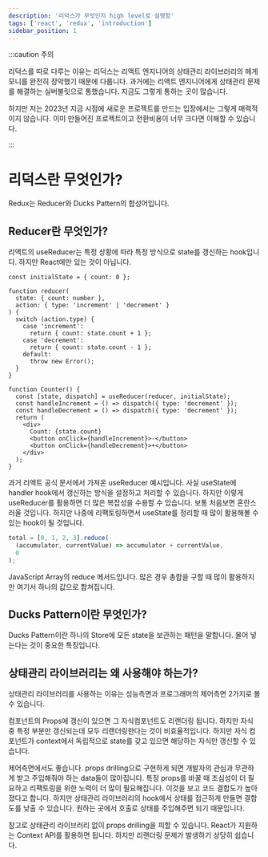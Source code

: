 ```yaml
---
description: '리덕스가 무엇인지 high level로 설명함'
tags: ['react', 'redux', 'introduction']
sidebar_position: 1
---
```


:::caution 주의

리덕스를 따로 다루는 이유는 리덕스는 리액트 엔지니어의 상태관리 라이브러리의 헤게모니를 완전히 장악했기 때문에 다룹니다. 과거에는 리액트 엔지니어에게 상태관리 문제를 해결하는 실버불릿으로 통했습니다. 지금도 그렇게 통하는 곳이 많습니다.

하지만 저는 2023년 지금 시점에 새로운 프로젝트를 만드는 입장에서는 그렇게 매력적이지 않습니다. 이미 만들어진 프로젝트이고 전환비용이 너무 크다면 이해할 수 있습니다.

:::

# 리덕스란 무엇인가?

Redux는 Reducer와 Ducks Pattern의 합성어입니다.

## Reducer란 무엇인가?

리액트의 useReducer는 특정 상황에 따라 특정 방식으로 state를 갱신하는 hook입니다. 하지만 React에만 있는 것이 아닙니다.

```tsx
const initialState = { count: 0 };

function reducer(
  state: { count: number },
  action: { type: 'increment' | 'decrement' }
) {
  switch (action.type) {
    case 'increment':
      return { count: state.count + 1 };
    case 'decrement':
      return { count: state.count - 1 };
    default:
      throw new Error();
  }
}

function Counter() {
  const [state, dispatch] = useReducer(reducer, initialState);
  const handleIncrement = () => dispatch({ type: 'decrement' });
  const handleDecrement = () => dispatch({ type: 'decrement' });
  return (
    <div>
      Count: {state.count}
      <button onClick={handleIncrement}>-</button>
      <button onClick={handleDecrement}>+</button>
    </div>
  );
}
```

과거 리액트 공식 문서에서 가져온 useReducer 예시입니다. 사실 useState에 handler hook에서 갱신하는 방식을 설정하고 처리할 수 있습니다. 하지만 이렇게 useReducer를 활용하면 더 많은 복잡성을 수용할 수 있습니다. 보통 처음보면 혼란스러울 것입니다. 하지만 나중에 리팩토링하면서 useState를 정리할 때 많이 활용해볼 수 있는 hook이 될 것입니다.

```js
total = [0, 1, 2, 3].reduce(
  (accumulator, currentValue) => accumulator + currentValue,
  0
);
```

JavaScript Array의 reduce 메서드입니다. 많은 경우 총합을 구할 때 많이 활용하지만 여기서 하나의 값으로 합쳐집니다.

<!-- ![](https://user-images.githubusercontent.com/84452145/253721205-41ed3a08-fe21-4ce9-b70a-4249918ee8ab.png) -->

<!-- 함수형 프로그래밍에서는 하나로 합친다는 의미로 -->

## Ducks Pattern이란 무엇인가?

Ducks Pattern이란 하나의 Store에 모든 state을 보관하는 패턴을 말합니다. 몰어 넣는다는 것이 중요한 특징입니다.

## 상태관리 라이브러리는 왜 사용해야 하는가?

상태관리 라이브러리를 사용하는 이유는 성능측면과 프로그래머의 제어측면 2가지로 볼 수 있습니다.

컴포넌트의 Props에 갱신이 있으면 그 자식컴포넌트도 리랜더링 됩니다. 하지만 자식 중 특정 부분만 갱신되는데 모두 리랜더링한다는 것이 비효율적입니다. 하지만 자식 컴포넌트가 context에서 독립적으로 state를 갖고 있으면 해당하는 자식만 갱신할 수 있습니다.

제어측면에서도 좋습니다. props drilling으로 구현하게 되면 개발자의 관심과 무관하게 받고 주입해줘야 하는 data들이 많아집니다. 특정 props를 바꿀 때 조심성이 더 필요하고 리팩토링을 위한 노력이 더 많이 필요해집니다. 이것을 보고 코드 결합도가 높아졌다고 합니다. 하지만 상태관리 라이브러리의 hook에서 상태를 접근하게 만들면 결합도를 낮출 수 있습니다. 원하는 곳에서 호출로 상태를 주입해주면 되기 때문입니다.

참고로 상태관리 라이브러리 없이 props drilling을 피할 수 있습니다. React가 지원하는 Context API를 활용하면 됩니다. 하지만 리랜더링 문제가 발생하기 상당히 쉽습니다.
